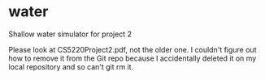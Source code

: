 # water
Shallow water simulator for project 2

Please look at CS5220Project2.pdf, not the older one. I couldn't figure out how to remove it from the Git repo because I 
accidentally deleted it on my local repository and so can't git rm it.
